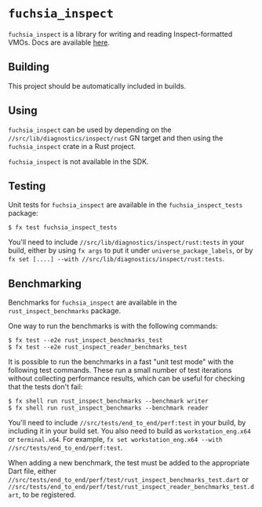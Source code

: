 # `fuchsia_inspect`

`fuchsia_inspect` is a library for writing and reading Inspect-formatted
VMOs. Docs are available [here](/docs/reference/diagnostics/inspect/vmo-format.md).

## Building

This project should be automatically included in builds.

## Using

`fuchsia_inspect` can be used by depending on the
`//src/lib/diagnostics/inspect/rust` GN target and then using
the `fuchsia_inspect` crate in a Rust project.

`fuchsia_inspect` is not available in the SDK.

## Testing

Unit tests for `fuchsia_inspect` are available in the
`fuchsia_inspect_tests` package:

```
$ fx test fuchsia_inspect_tests
```

You'll need to include `//src/lib/diagnostics/inspect/rust:tests` in your
build, either by using `fx args` to put it under `universe_package_labels`, or
by `fx set [....] --with //src/lib/diagnostics/inspect/rust:tests`.

## Benchmarking

Benchmarks for `fuchsia_inspect` are available in the `rust_inspect_benchmarks`
package.

One way to run the benchmarks is with the following commands:

```
$ fx test --e2e rust_inspect_benchmarks_test
$ fx test --e2e rust_inspect_reader_benchmarks_test
```

It is possible to run the benchmarks in a fast "unit test mode" with
the following test commands.  These run a small number of test
iterations without collecting performance results, which can be useful
for checking that the tests don't fail:

```
$ fx shell run rust_inspect_benchmarks --benchmark writer
$ fx shell run rust_inspect_benchmarks --benchmark reader
```

You'll need to include `//src/tests/end_to_end/perf:test` in your
build, by including it in your build set. You also need to build as
`workstation_eng.x64` or `terminal.x64`. For example,
`fx set workstation_eng.x64 --with //src/tests/end_to_end/perf:test`.

When adding a new benchmark, the test must be added to the appropriate Dart
file, either `//src/tests/end_to_end/perf/test/rust_inspect_benchmarks_test.dart` or
`//src/tests/end_to_end/perf/test/rust_inspect_reader_benchmarks_test.dart`, to be
registered.
